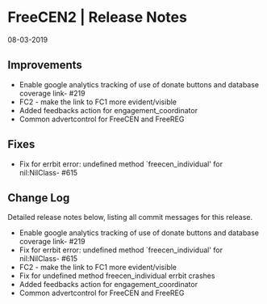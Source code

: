__FreeCEN2 | Release Notes__
  =======================
  08-03-2019
  
   __Improvements__
  ----------------

  * Enable google analytics tracking of use of donate buttons and database coverage link- #219
  * FC2 - make the link to FC1 more evident/visible
  * Added feedbacks action for engagement_coordinator
  * Common advertcontrol for FreeCEN and FreeREG

  __Fixes__
  ---------

  * Fix for errbit error: undefined method `freecen_individual' for nil:NilClass- #615

  __Change Log__
  ----------------

  Detailed release notes below, listing all commit messages for this release.

* Enable google analytics tracking of use of donate buttons and database coverage link- #219
* Fix for errbit error: undefined method `freecen_individual' for nil:NilClass- #615
* FC2 - make the link to FC1 more evident/visible
* Fix for undefined method freecen_individual errbit crashes
* Added feedbacks action for engagement_coordinator
* Common advertcontrol for FreeCEN and FreeREG

  
